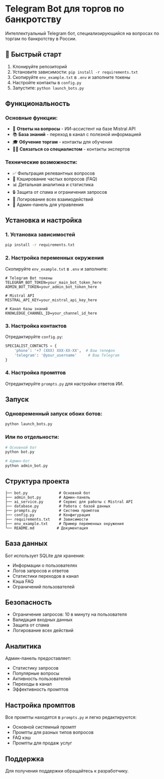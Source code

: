 # Telegram Bot для торгов по банкротству

Интеллектуальный Telegram бот, специализирующийся на вопросах по торгам по банкротству в России.

## 🚀 Быстрый старт

1. Клонируйте репозиторий
2. Установите зависимости: `pip install -r requirements.txt`
3. Скопируйте `env_example.txt` в `.env` и заполните токены
4. Настройте контакты в `config.py`
5. Запустите: `python launch_bots.py`

## Функциональность

### Основные функции:
- 🤖 **Ответы на вопросы** - ИИ-ассистент на базе Mistral API
- 📚 **База знаний** - переход в канал с полезной информацией
- 🎓 **Обучение торгам** - контакты для обучения
- 👨‍💼 **Связаться со специалистом** - контакты экспертов

### Технические возможности:
- ✅ Фильтрация релевантных вопросов
- 🧠 Кэширование частых вопросов (FAQ)
- 📊 Детальная аналитика и статистика
- 🔒 Защита от спама и ограничения запросов
- 💾 Логирование всех взаимодействий
- 🔧 Админ-панель для управления

## Установка и настройка

### 1. Установка зависимостей
```bash
pip install -r requirements.txt
```

### 2. Настройка переменных окружения
Скопируйте `env_example.txt` в `.env` и заполните:

```env
# Telegram Bot токены
TELEGRAM_BOT_TOKEN=your_main_bot_token_here
ADMIN_BOT_TOKEN=your_admin_bot_token_here

# Mistral API
MISTRAL_API_KEY=your_mistral_api_key_here

# Канал базы знаний
KNOWLEDGE_CHANNEL_ID=your_channel_id_here
```

### 3. Настройка контактов
Отредактируйте `config.py`:
```python
SPECIALIST_CONTACTS = {
    'phone': '+7 (XXX) XXX-XX-XX',  # Ваш телефон
    'telegram': '@your_username'     # Ваш Telegram
}
```

### 4. Настройка промптов
Отредактируйте `prompts.py` для настройки ответов ИИ.

## Запуск

### Одновременный запуск обоих ботов:
```bash
python launch_bots.py
```

### Или по отдельности:
```bash
# Основной бот
python bot.py

# Админ-бот
python admin_bot.py
```

## Структура проекта

```
├── bot.py              # Основной бот
├── admin_bot.py        # Админ-панель
├── ai_service.py       # Сервис для работы с Mistral API
├── database.py         # Работа с базой данных
├── prompts.py          # Система промптов
├── config.py           # Конфигурация
├── requirements.txt    # Зависимости
├── env_example.txt     # Пример переменных окружения
└── README.md          # Документация
```

## База данных

Бот использует SQLite для хранения:
- Информации о пользователях
- Логов запросов и ответов
- Статистики переходов в канал
- Кэша FAQ
- Ограничений пользователей

## Безопасность

- Ограничение запросов: 10 в минуту на пользователя
- Валидация входных данных
- Защита от спама
- Логирование всех действий

## Аналитика

Админ-панель предоставляет:
- Статистику запросов
- Популярные вопросы
- Активность пользователей
- Переходы в канал
- Эффективность промптов

## Настройка промптов

Все промпты находятся в `prompts.py` и легко редактируются:
- Основной системный промпт
- Промпты для разных типов вопросов
- FAQ кэш
- Промпты для продаж услуг

## Поддержка

Для получения поддержки обращайтесь к разработчику.
